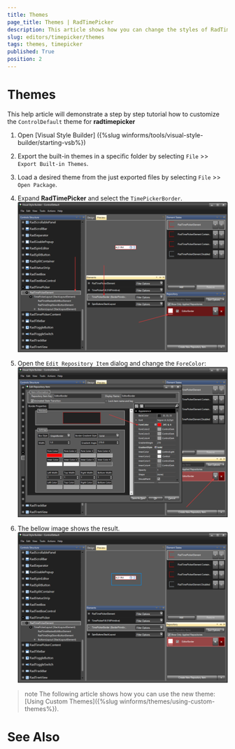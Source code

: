 ```yaml
---
title: Themes
page_title: Themes | RadTimePicker
description: This article shows how you can change the styles of RadTimePicker in Visual Style Builder.
slug: editors/timepicker/themes
tags: themes, timepicker
published: True
position: 2
---
```


# Themes

This help article will demonstrate a step by step tutorial how to customize the `ControlDefault` theme for __radtimepicker__

1. Open [Visual Style Builder] ({%slug winforms/tools/visual-style-builder/starting-vsb%})
2. Export the built-in themes in a specific folder by selecting `File` >> `Export Built-in Themes`.
3. Load a desired theme from the just exported files by selecting `File` >> `Open Package`.
4. Expand __RadTimePicker__ and select the `TimePickerBorder`. 
    ![radtimepicker-themes001](images/radtimepicker-themes001.png)

5. Open the `Edit Repository Item` dialog and change the `ForeColor`:
   ![radtimepicker-themes002](images/radtimepicker-themes002.png)

6. The bellow image shows the result.
   ![radtimepicker-themes003](images/radtimepicker-themes003.png)

>note The following article shows how you can use the new theme: [Using Custom Themes]({%slug winforms/themes/using-custom-themes%}).

# See Also 